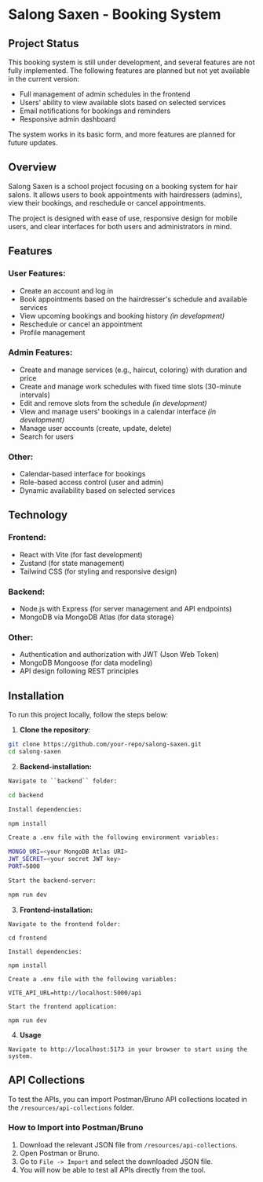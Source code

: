 # **Salong Saxen - Booking System**

## **Project Status**

This booking system is still under development, and several features are not fully implemented. The following features are planned but not yet available in the current version:

- Full management of admin schedules in the frontend
- Users' ability to view available slots based on selected services
- Email notifications for bookings and reminders
- Responsive admin dashboard

The system works in its basic form, and more features are planned for future updates.

## **Overview**

Salong Saxen is a school project focusing on a booking system for hair salons. It allows users to book appointments with hairdressers (admins), view their bookings, and reschedule or cancel appointments.

The project is designed with ease of use, responsive design for mobile users, and clear interfaces for both users and administrators in mind.

## **Features**

### **User Features**:

- Create an account and log in
- Book appointments based on the hairdresser's schedule and available services
- View upcoming bookings and booking history _(in development)_
- Reschedule or cancel an appointment
- Profile management

### **Admin Features**:

- Create and manage services (e.g., haircut, coloring) with duration and price
- Create and manage work schedules with fixed time slots (30-minute intervals)
- Edit and remove slots from the schedule _(in development)_
- View and manage users' bookings in a calendar interface _(in development)_
- Manage user accounts (create, update, delete)
- Search for users

### **Other**:

- Calendar-based interface for bookings
- Role-based access control (user and admin)
- Dynamic availability based on selected services

## **Technology**

### **Frontend**:

- React with Vite (for fast development)
- Zustand (for state management)
- Tailwind CSS (for styling and responsive design)

### **Backend**:

- Node.js with Express (for server management and API endpoints)
- MongoDB via MongoDB Atlas (for data storage)

### **Other**:

- Authentication and authorization with JWT (Json Web Token)
- MongoDB Mongoose (for data modeling)
- API design following REST principles

## **Installation**

To run this project locally, follow the steps below:

1. **Clone the repository**:

```bash
git clone https://github.com/your-repo/salong-saxen.git
cd salong-saxen

```

2. **Backend-installation:**

```bash
Navigate to ``backend`` folder:

cd backend

Install dependencies:

npm install

Create a .env file with the following environment variables:

MONGO_URI=<your MongoDB Atlas URI>
JWT_SECRET=<your secret JWT key>
PORT=5000

Start the backend-server:

npm run dev
```

3. **Frontend-installation:**
```
Navigate to the frontend folder:

cd frontend

Install dependencies:

npm install

Create a .env file with the following variables:

VITE_API_URL=http://localhost:5000/api

Start the frontend application:

npm run dev
```
4. **Usage**
```
Navigate to http://localhost:5173 in your browser to start using the system.
```
## API Collections

To test the APIs, you can import Postman/Bruno API collections located in the `/resources/api-collections` folder.

### How to Import into Postman/Bruno
1. Download the relevant JSON file from `/resources/api-collections`.
2. Open Postman or Bruno.
3. Go to `File -> Import` and select the downloaded JSON file.
4. You will now be able to test all APIs directly from the tool.


